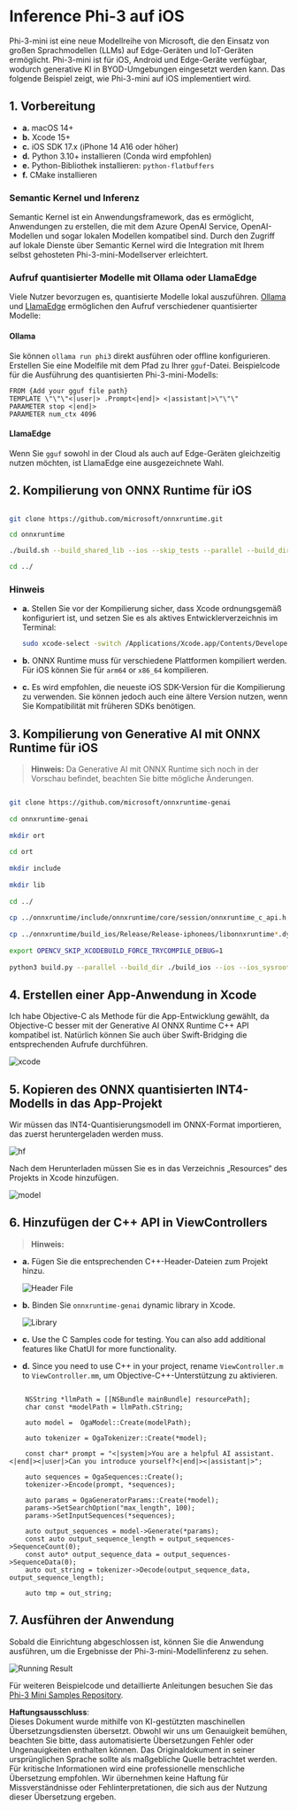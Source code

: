 # **Inference Phi-3 auf iOS**

Phi-3-mini ist eine neue Modellreihe von Microsoft, die den Einsatz von großen Sprachmodellen (LLMs) auf Edge-Geräten und IoT-Geräten ermöglicht. Phi-3-mini ist für iOS, Android und Edge-Geräte verfügbar, wodurch generative KI in BYOD-Umgebungen eingesetzt werden kann. Das folgende Beispiel zeigt, wie Phi-3-mini auf iOS implementiert wird.

## **1. Vorbereitung**

- **a.** macOS 14+
- **b.** Xcode 15+
- **c.** iOS SDK 17.x (iPhone 14 A16 oder höher)
- **d.** Python 3.10+ installieren (Conda wird empfohlen)
- **e.** Python-Bibliothek installieren: `python-flatbuffers`
- **f.** CMake installieren

### Semantic Kernel und Inferenz

Semantic Kernel ist ein Anwendungsframework, das es ermöglicht, Anwendungen zu erstellen, die mit dem Azure OpenAI Service, OpenAI-Modellen und sogar lokalen Modellen kompatibel sind. Durch den Zugriff auf lokale Dienste über Semantic Kernel wird die Integration mit Ihrem selbst gehosteten Phi-3-mini-Modellserver erleichtert.

### Aufruf quantisierter Modelle mit Ollama oder LlamaEdge

Viele Nutzer bevorzugen es, quantisierte Modelle lokal auszuführen. [Ollama](https://ollama.com) und [LlamaEdge](https://llamaedge.com) ermöglichen den Aufruf verschiedener quantisierter Modelle:

#### **Ollama**

Sie können `ollama run phi3` direkt ausführen oder offline konfigurieren. Erstellen Sie eine Modelfile mit dem Pfad zu Ihrer `gguf`-Datei. Beispielcode für die Ausführung des quantisierten Phi-3-mini-Modells:

```gguf
FROM {Add your gguf file path}
TEMPLATE \"\"\"<|user|> .Prompt<|end|> <|assistant|>\"\"\"
PARAMETER stop <|end|>
PARAMETER num_ctx 4096
```

#### **LlamaEdge**

Wenn Sie `gguf` sowohl in der Cloud als auch auf Edge-Geräten gleichzeitig nutzen möchten, ist LlamaEdge eine ausgezeichnete Wahl.

## **2. Kompilierung von ONNX Runtime für iOS**

```bash

git clone https://github.com/microsoft/onnxruntime.git

cd onnxruntime

./build.sh --build_shared_lib --ios --skip_tests --parallel --build_dir ./build_ios --ios --apple_sysroot iphoneos --osx_arch arm64 --apple_deploy_target 17.5 --cmake_generator Xcode --config Release

cd ../

```

### **Hinweis**

- **a.** Stellen Sie vor der Kompilierung sicher, dass Xcode ordnungsgemäß konfiguriert ist, und setzen Sie es als aktives Entwicklerverzeichnis im Terminal:

    ```bash
    sudo xcode-select -switch /Applications/Xcode.app/Contents/Developer
    ```

- **b.** ONNX Runtime muss für verschiedene Plattformen kompiliert werden. Für iOS können Sie für `arm64` or `x86_64` kompilieren.

- **c.** Es wird empfohlen, die neueste iOS SDK-Version für die Kompilierung zu verwenden. Sie können jedoch auch eine ältere Version nutzen, wenn Sie Kompatibilität mit früheren SDKs benötigen.

## **3. Kompilierung von Generative AI mit ONNX Runtime für iOS**

> **Hinweis:** Da Generative AI mit ONNX Runtime sich noch in der Vorschau befindet, beachten Sie bitte mögliche Änderungen.

```bash

git clone https://github.com/microsoft/onnxruntime-genai
 
cd onnxruntime-genai
 
mkdir ort
 
cd ort
 
mkdir include
 
mkdir lib
 
cd ../
 
cp ../onnxruntime/include/onnxruntime/core/session/onnxruntime_c_api.h ort/include
 
cp ../onnxruntime/build_ios/Release/Release-iphoneos/libonnxruntime*.dylib* ort/lib
 
export OPENCV_SKIP_XCODEBUILD_FORCE_TRYCOMPILE_DEBUG=1
 
python3 build.py --parallel --build_dir ./build_ios --ios --ios_sysroot iphoneos --ios_arch arm64 --ios_deployment_target 17.5 --cmake_generator Xcode --cmake_extra_defines CMAKE_XCODE_ATTRIBUTE_CODE_SIGNING_ALLOWED=NO

```

## **4. Erstellen einer App-Anwendung in Xcode**

Ich habe Objective-C als Methode für die App-Entwicklung gewählt, da Objective-C besser mit der Generative AI ONNX Runtime C++ API kompatibel ist. Natürlich können Sie auch über Swift-Bridging die entsprechenden Aufrufe durchführen.

![xcode](../../../../../translated_images/xcode.6c67033ca85b703e80cc51ecaa681fbcb6ac63cc0c256705ac97bc9ca039c235.de.png)

## **5. Kopieren des ONNX quantisierten INT4-Modells in das App-Projekt**

Wir müssen das INT4-Quantisierungsmodell im ONNX-Format importieren, das zuerst heruntergeladen werden muss.

![hf](../../../../../translated_images/hf.b99941885c6561bb3bcc0155d409e713db6d47b4252fb6991a08ffeefc0170ec.de.png)

Nach dem Herunterladen müssen Sie es in das Verzeichnis „Resources“ des Projekts in Xcode hinzufügen.

![model](../../../../../translated_images/model.f0cb932ac2c7648211fbe5341ee1aa42b77cb7f956b6d9b084afb8fbf52927c7.de.png)

## **6. Hinzufügen der C++ API in ViewControllers**

> **Hinweis:**

- **a.** Fügen Sie die entsprechenden C++-Header-Dateien zum Projekt hinzu.

  ![Header File](../../../../../translated_images/head.2504a93b0be166afde6729fb193ebd14c5acb00a0bb6de1939b8a175b1f630fb.de.png)

- **b.** Binden Sie `onnxruntime-genai` dynamic library in Xcode.

  ![Library](../../../../../translated_images/lib.86e12a925eb07e4e71a1466fa4f3ad27097e08505d25d34e98c33005d69b6f23.de.png)

- **c.** Use the C Samples code for testing. You can also add additional features like ChatUI for more functionality.

- **d.** Since you need to use C++ in your project, rename `ViewController.m` to `ViewController.mm`, um Objective-C++-Unterstützung zu aktivieren.

```objc

    NSString *llmPath = [[NSBundle mainBundle] resourcePath];
    char const *modelPath = llmPath.cString;

    auto model =  OgaModel::Create(modelPath);

    auto tokenizer = OgaTokenizer::Create(*model);

    const char* prompt = "<|system|>You are a helpful AI assistant.<|end|><|user|>Can you introduce yourself?<|end|><|assistant|>";

    auto sequences = OgaSequences::Create();
    tokenizer->Encode(prompt, *sequences);

    auto params = OgaGeneratorParams::Create(*model);
    params->SetSearchOption("max_length", 100);
    params->SetInputSequences(*sequences);

    auto output_sequences = model->Generate(*params);
    const auto output_sequence_length = output_sequences->SequenceCount(0);
    const auto* output_sequence_data = output_sequences->SequenceData(0);
    auto out_string = tokenizer->Decode(output_sequence_data, output_sequence_length);
    
    auto tmp = out_string;

```

## **7. Ausführen der Anwendung**

Sobald die Einrichtung abgeschlossen ist, können Sie die Anwendung ausführen, um die Ergebnisse der Phi-3-mini-Modellinferenz zu sehen.

![Running Result](../../../../../translated_images/result.7ebd1fe614f809d776c46475275ec72e4ab898c4ec53ae62b29315c064ca6839.de.jpg)

Für weiteren Beispielcode und detaillierte Anleitungen besuchen Sie das [Phi-3 Mini Samples Repository](https://github.com/Azure-Samples/Phi-3MiniSamples/tree/main/ios).

**Haftungsausschluss**:  
Dieses Dokument wurde mithilfe von KI-gestützten maschinellen Übersetzungsdiensten übersetzt. Obwohl wir uns um Genauigkeit bemühen, beachten Sie bitte, dass automatisierte Übersetzungen Fehler oder Ungenauigkeiten enthalten können. Das Originaldokument in seiner ursprünglichen Sprache sollte als maßgebliche Quelle betrachtet werden. Für kritische Informationen wird eine professionelle menschliche Übersetzung empfohlen. Wir übernehmen keine Haftung für Missverständnisse oder Fehlinterpretationen, die sich aus der Nutzung dieser Übersetzung ergeben.